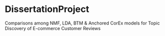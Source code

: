 # DissertationProject
Comparisons among NMF, LDA, BTM &amp; Anchored CorEx models for Topic Discovery of E-commerce Customer Reviews
